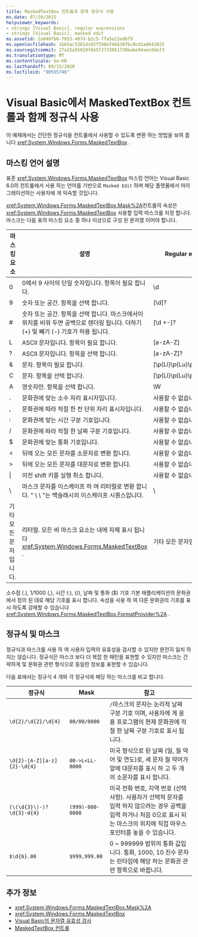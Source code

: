 ```yaml
---
title: MaskedTextBox 컨트롤과 함께 정규식 사용
ms.date: 07/20/2015
helpviewer_keywords:
- strings [Visual Basic], regular expressions
- strings [Visual Basic], masked edit
ms.assetid: 2a048fb0-7053-487d-b2c5-ffa5e22ed6f9
ms.openlocfilehash: 1bb5ac5381dc85f598ef46638fbc8cd1a8643825
ms.sourcegitcommit: 27a15a55019f6b5f2733961738babe94aec0def3
ms.translationtype: MT
ms.contentlocale: ko-KR
ms.lasthandoff: 09/15/2020
ms.locfileid: "90555746"
---
```

# <a name="using-regular-expressions-with-the-maskedtextbox-control-in-visual-basic"></a>Visual Basic에서 MaskedTextBox 컨트롤과 함께 정규식 사용
이 예제에서는 간단한 정규식을 컨트롤에서 사용할 수 있도록 변환 하는 방법을 보여 줍니다 <xref:System.Windows.Forms.MaskedTextBox> .  
  
## <a name="description-of-the-masking-language"></a>마스킹 언어 설명  
 표준 <xref:System.Windows.Forms.MaskedTextBox> 마스킹 언어는 Visual Basic 6.0의 컨트롤에서 사용 하는 언어를 기반으로 `Masked Edit` 하며 해당 플랫폼에서 마이그레이션하는 사용자에 게 익숙할 것입니다.  
  
 <xref:System.Windows.Forms.MaskedTextBox.Mask%2A>컨트롤의 속성은 <xref:System.Windows.Forms.MaskedTextBox> 사용할 입력 마스크를 지정 합니다. 마스크는 다음 표의 마스킹 요소 중 하나 이상으로 구성 된 문자열 이어야 합니다.  
  
|마스킹 요소|설명|Regular expression 요소|  
|---------------------|-----------------|--------------------------------|  
|0|0에서 9 사이의 단일 숫자입니다. 항목이 필요 합니다.|\d|  
|9|숫자 또는 공간. 항목을 선택 합니다.|[\d]?|  
|#|숫자 또는 공간. 항목을 선택 합니다. 마스크에서이 위치를 비워 두면 공백으로 렌더링 됩니다. 더하기 (+) 및 빼기 (-) 기호가 허용 됩니다.|[\d +-]?|  
|L|ASCII 문자입니다. 항목이 필요 합니다.|[a-zA-Z]|  
|?|ASCII 문자입니다. 항목을 선택 합니다.|[a-zA-Z]?|  
|&|문자. 항목이 필요 합니다.|[\p{Ll}\p{Lu}\p{Lt}\p{Lm}\p{Lo}]|  
|C|문자. 항목을 선택 합니다.|[\p{Ll}\p{Lu}\p{Lt}\p{Lm}\p{Lo}]?|  
|A|영숫자만. 항목을 선택 합니다.|\W|  
|.|문화권에 맞는 소수 자리 표시자입니다.|사용할 수 없습니다.|  
|,|문화권에 따라 적절 한 천 단위 자리 표시자입니다.|사용할 수 없습니다.|  
|:|문화권에 맞는 시간 구분 기호입니다.|사용할 수 없습니다.|  
|/|문화권에 따라 적절 한 날짜 구분 기호입니다.|사용할 수 없습니다.|  
|$|문화권에 맞는 통화 기호입니다.|사용할 수 없습니다.|  
|\<|뒤에 오는 모든 문자를 소문자로 변환 합니다.|사용할 수 없습니다.|  
|>|뒤에 오는 모든 문자를 대문자로 변환 합니다.|사용할 수 없습니다.|  
|&#124;|이전 shift 키를 실행 취소 합니다.|사용할 수 없습니다.|  
|&#92;|마스크 문자를 이스케이프 하 여 리터럴로 변환 합니다. " \\ \\ "는 백슬래시의 이스케이프 시퀀스입니다.|&#92;|  
|기타 모든 문자입니다.|리터럴. 모든 비 마스크 요소는 내에 자체 표시 됩니다 <xref:System.Windows.Forms.MaskedTextBox> .|기타 모든 문자입니다.|  
  
 소수점 (.), 1/1000 (,), 시간 (:), (/), 날짜 및 통화 ($) 기호 기본 애플리케이션의 문화권에서 정의 된 대로 해당 기호를 표시 합니다. 속성을 사용 하 여 다른 문화권의 기호를 표시 하도록 강제할 수 있습니다 <xref:System.Windows.Forms.MaskedTextBox.FormatProvider%2A> .  
  
## <a name="regular-expressions-and-masks"></a>정규식 및 마스크  
 정규식과 마스크를 사용 하 여 사용자 입력의 유효성을 검사할 수 있지만 완전히 일치 하지는 않습니다. 정규식은 마스크 보다 더 복잡 한 패턴을 표현할 수 있지만 마스크는 간략하게 및 문화권 관련 형식으로 동일한 정보를 표현할 수 있습니다.  
  
 다음 표에서는 정규식 4 개와 각 정규식에 해당 하는 마스크를 비교 합니다.  
  
|정규식|Mask|참고|  
|------------------------|----------|-----------|  
|`\d{2}/\d{2}/\d{4}`|`00/00/0000`|`/`마스크의 문자는 논리적 날짜 구분 기호 이며, 사용자에 게 응용 프로그램의 현재 문화권에 적절 한 날짜 구분 기호로 표시 됩니다.|  
|`\d{2}-[A-Z][a-z]{2}-\d{4}`|`00->L<LL-0000`|미국 형식으로 된 날짜 (일, 월 약어 및 연도)로, 세 문자 월 약어가 앞에 대문자를 표시 하 고 두 개의 소문자를 표시 합니다.|  
|`(\(\d{3}\)-)?\d{3}-d{4}`|`(999)-000-0000`|미국 전화 번호, 지역 번호 (선택 사항). 사용자가 선택적 문자를 입력 하지 않으려는 경우 공백을 입력 하거나 처음 0으로 표시 되는 마스크의 위치에 직접 마우스 포인터를 놓을 수 있습니다.|  
|`$\d{6}.00`|`$999,999.00`|0 ~ 999999 범위의 통화 값입니다. 통화, 1000, 10 진수 문자는 런타임에 해당 하는 문화권 관련 항목으로 바뀝니다.|  
  
## <a name="see-also"></a>추가 정보

- <xref:System.Windows.Forms.MaskedTextBox.Mask%2A>
- <xref:System.Windows.Forms.MaskedTextBox>
- [Visual Basic의 문자열 유효성 검사](validating-strings.md)
- [MaskedTextBox 컨트롤](/dotnet/desktop/winforms/controls/maskedtextbox-control-windows-forms)
